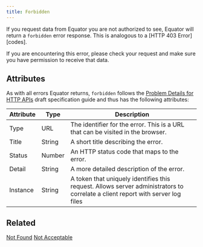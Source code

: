 ```yaml
---
title: Forbidden
---
```


If you request data from Equator you are not authorized to see, Equator will return a `forbidden` error response. This is analogous to a [HTTP 403
Error][codes].

If you are encountering this error, please check your request and make sure you have permission to receive that data.

## Attributes

As with all errors Equator returns, `forbidden` follows the [Problem Details for HTTP APIs](https://tools.ietf.org/html/draft-ietf-appsawg-http-problem-00) draft specification guide and thus has the following attributes:

| Attribute | Type   | Description                                                                                                                     |
| --------- | ----   | ------------------------------------------------------------------------------------------------------------------------------- |
| Type      | URL    | The identifier for the error.  This is a URL that can be visited in the browser.                                                |
| Title     | String | A short title describing the error.                                                                                             |
| Status    | Number | An HTTP status code that maps to the error.                                                                                     |
| Detail    | String | A more detailed description of the error.                                                                                       |
| Instance  | String | A token that uniquely identifies this request. Allows server administrators to correlate a client report with server log files  |


## Related

[Not Found](./not-found.md)
[Not Acceptable](./not-acceptable.md)

